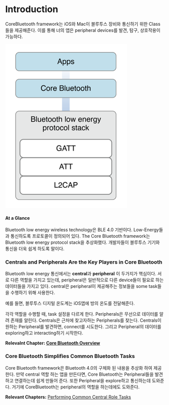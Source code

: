 # Introduction

CoreBluetooth framework는 iOS와 Mac이 블루투스 장비와 통신하기 위한 Class들을 제공해준다. 이를 통해 너의 앱은 peripheral devices를 발견, 탐구, 상호작용이 가능하다. 

<img src="./img/introduction.png"/>

#### At a Glance

Bluetooth low energy wireless technology은 BLE 4.0 기반이다. Low-Energy들과 통신하도록 프로토콜이 정의되어 있다. The Core Bluetooth framework는 Bluetooth low energy protocol stack을 추상화했다. 개발자들이 블루투스 기기와 통신을 더욱 쉽게 하도록 말이다.

### Centrals and Peripherals Are the Key Players in Core Bluetooth

Bluetooth low energy 통신에서는 **central**과 **peripheral** 이 두가지가 핵심이다. 서로 다른 역할을 가지고 있는데, peripheral은 일반적으로 다른 device들이 필요로 하는 데이터들을 가지고 있다. central은 peripheral이 제공해주는 정보들을 some task들을 수행하기 위해 사용한다.  

예를 들면, 블루투스 디지털 온도계는 iOS앱에 방의 온도를 전달해준다. 

각각 역할을 수행할 때, task 설정을 다르게 한다. Peripherals은 무선으로 데이터를 알려 존재를 알린다. Centrals은 근처에 찾고자하는 Peripherals를 찾는다. Centrals이 원하는 Peripheral를 발견하면, connect를 시도한다. 그리고 Peripheral의 데이터를 exploring하고 interacting하기 시작한다. 

**Relevalnt Chapter: [Core Bluetooth Overview](<https://github.com/wjdgo813/About_CoreBluetooth/blob/master/CoreBluetooth_Overview.md>)**

### Core Bluetooth Simplifies Common Bluetooth Tasks

Core Bluetooth framework은 Bluetooth 4.0의 구체화 된 내용을 추상화 하여 제공한다. 만약 central 역할 하는 앱을 만든다면, Core Bluetooth는 Peripheral들을 발견하고 연결하는데 쉽게 만들어 준다. 또한 Peripheral을 explore하고 통신하는데 도와준다. 거기에 CoreBluetooth는 peripheral의 역할을 하는데에도 도와준다.

**Relevant Chapters:** [Performing Common Central Role Tasks]()









